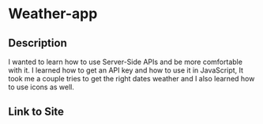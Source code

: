 # Weather-app

## Description 
I wanted to learn how to use Server-Side APIs and be more comfortable with it. I learned how to get an API key and how to use it in JavaScript, It took me a couple tries to get the right dates weather and I also learned how to use icons as well.

## Link to Site

